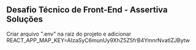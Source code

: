 ## Desafio Técnico de Front-End - Assertiva Soluções

Criar arquivo ".env" na raiz do projeto e adicionar REACT_APP_MAP_KEY=AIzaSyC6munUy9XhZ5Z5frB4YmnrNvatlZJBytw